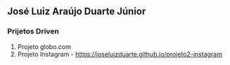 ## José Luiz Araújo Duarte Júnior

### Prijetos Driven

1. Projeto globo.com
2. Projeto Instagram - https://joseluizduarte.github.io/projeto2-instagram
